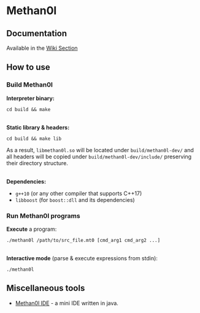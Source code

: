 
# Methan0l

## Documentation
Available in the [Wiki Section](https://github.com/Hitonoriol/Methan0l/wiki)  

## How to use

### Build Methan0l

**Interpreter binary:**  

```
cd build && make
```  
\
**Static library & headers:**  

```
cd build && make lib
```  
As a result, `libmethan0l.so` will be located under `build/methan0l-dev/` and all headers will be copied under `build/methan0l-dev/include/` preserving their directory structure.

\
**Dependencies:**  
* `g++10` (or any other compiler that supports C++17)
* `libboost` (for `boost::dll` and its dependencies)  

### Run Methan0l programs

**Execute** a program:  
```
./methan0l /path/to/src_file.mt0 [cmd_arg1 cmd_arg2 ...]
```  
\
**Interactive mode** (parse & execute expressions from stdin):  
```
./methan0l
```  

## Miscellaneous tools

* [Methan0l IDE](https://github.com/Hitonoriol/Methan0l-IDE) - a mini IDE written in java.